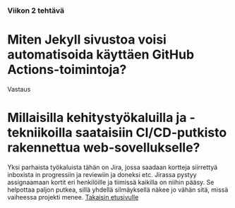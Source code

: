 ### Viikon 2 tehtävä
# Miten Jekyll sivustoa voisi automatisoida käyttäen GitHub Actions-toimintoja?
Vastaus
# Millaisilla kehitystyökaluilla ja -tekniikoilla saataisiin CI/CD-putkisto rakennettua web-sovellukselle?
Yksi parhaista työkaluista tähän on Jira, jossa saadaan kortteja siirrettyä inboxista in progressiin ja reviewiin ja doneksi etc. Jirassa pystyy assignaamaan kortit eri henkilöille ja tiimissä kaikilla on niihin pääsy. Se helpottaa paljon putkea, sillä yhdellä silmäyksellä näkee jo vähän sitä, missä vaiheessa projekti menee.
[Takaisin etusivulle](index.md)